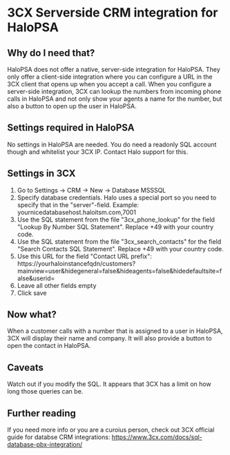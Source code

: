 # 3CX Serverside CRM integration for HaloPSA
## Why do I need that?
HaloPSA does not offer a native, server-side integration for HaloPSA. They only offer a client-side integration where you can configure a URL in the 3CX client that opens up when you accept a call. When you configure a server-side integration, 3CX can lookup the numbers from incoming phone calls in HaloPSA and not only show your agents a name for the number, but also a button to open up the user in HaloPSA.

## Settings required in HaloPSA
No settings in HaloPSA are needed. You do need a readonly SQL account though and whitelist your 3CX IP. Contact Halo support for this.

## Settings in 3CX
1. Go to Settings -> CRM -> New -> Database MSSSQL
2. Specify database credentials. Halo uses a special port so you need to specify that in the "server"-field. Example: yournicedatabasehost.haloitsm.com,7001
3. Use the SQL statement from the file "3cx_phone_lookup" for the field "Lookup By Number SQL Statement". Replace +49 with your country code.
4. Use the SQL statement from the file "3cx_search_contacts" for the field "Search Contacts SQL Statement". Replace +49 with your country code.
5. Use this URL for the field "Contact URL prefix": https://yourhaloinstancefqdn/customers?mainview=user&hidegeneral=false&hideagents=false&hidedefaultsite=false&userid=
6. Leave all other fields empty
7. Click save

## Now what?
When a customer calls with a number that is assigned to a user in HaloPSA, 3CX will display their name and company. It will also provide a button to open the contact in HaloPSA.

## Caveats
Watch out if you modify the SQL. It appears that 3CX has a limit on how long those queries can be. 

## Further reading
If you need more info or you are a curoius person, check out 3CX official guide for databse CRM integrations: https://www.3cx.com/docs/sql-database-pbx-integration/
